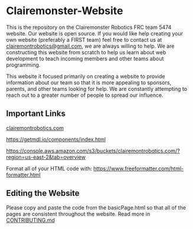 # Clairemonster-Website

This is the repository on the Clairemonster Robotics FRC team 5474 website.  Our website is open source.  If you would like help creating your own website (preferably a FIRST team) feel free to contact us at <a href="mailto:clairemontrobotics@gmail.com">clairemontrobotics@gmail.com</a>, we are always willing to help.  We are constructing this website from scratch to help us learn about web development to teach incoming members and other teams about programming.

This website it focused primarily on creating a website to provide information about our team so that it is more appealing to sponsors, parents, and other teams looking for help.  We are constantly attempting to reach out to a greater number of people to spread our influence.

## Important Links
<a href="http://clairemontrobotics.com">clairemontrobotics.com</a>

https://getmdl.io/components/index.html

https://console.aws.amazon.com/s3/buckets/clairemontrobotics.com/?region=us-east-2&tab=overview

Format all of your HTML code with: https://www.freeformatter.com/html-formatter.html

## Editing the Website

Please copy and paste the code from the basicPage.html so that all of the pages are consistent throughout the website.  Read more in [CONTRIBUTING.md](https://github.com/FRCClairemonsters/ClairemonsterWebsite/blob/master/CONTRIBUTING.md)
